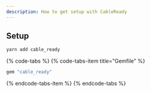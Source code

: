```yaml
---
description: How to get setup with CableReady
---
```


## Setup

```bash
yarn add cable_ready
```

{% code-tabs %}
{% code-tabs-item title="Gemfile" %}
```ruby
gem "cable_ready"
```
{% endcode-tabs-item %}
{% endcode-tabs %}
